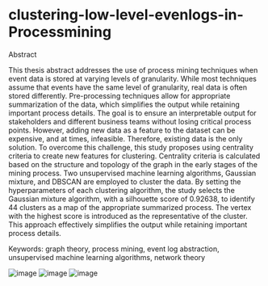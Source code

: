 # clustering-low-level-evenlogs-in-Processmining
Abstract


This thesis abstract addresses the use of process mining techniques when event data is stored at varying levels of granularity. While most techniques assume that events have the same level of granularity, real data is often stored differently. Pre-processing techniques allow for appropriate summarization of the data, which simplifies the output while retaining important process details. The goal is to ensure an interpretable output for stakeholders and different business teams without losing critical process points. However, adding new data as a feature to the dataset can be expensive, and at times, infeasible. Therefore, existing data is the only solution.
To overcome this challenge, this study proposes using centrality criteria to create new features for clustering. Centrality criteria is calculated based on the structure and topology of the graph in the early stages of the mining process. Two unsupervised machine learning algorithms, Gaussian mixture, and DBSCAN are employed to cluster the data. By setting the hyperparameters of each clustering algorithm, the study selects the Gaussian mixture algorithm, with a silhouette score of 0.92638, to identify 44 clusters as a map of the appropriate summarized process. The vertex with the highest score is introduced as the representative of the cluster.
This approach effectively simplifies the output while retaining important process details. 

Keywords: 
graph theory, process mining, event log abstraction, unsupervised machine learning algorithms, network theory

![image](https://user-images.githubusercontent.com/113856629/232314267-f77af825-ba42-4b5c-ac80-cd27e33d9c89.png)
![image](https://user-images.githubusercontent.com/113856629/232314298-cbf2083b-41ab-408f-b39f-4f08d4127e49.png)
![image](https://user-images.githubusercontent.com/113856629/232314329-ecf2ff38-d81a-48e0-862b-9f2db5c0804e.png)
